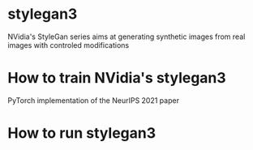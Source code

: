 # stylegan3
NVidia's StyleGan series aims at generating synthetic images from real images with controled modifications


# How to train NVidia's stylegan3 
PyTorch implementation of the NeurIPS 2021 paper


# How to run stylegan3


